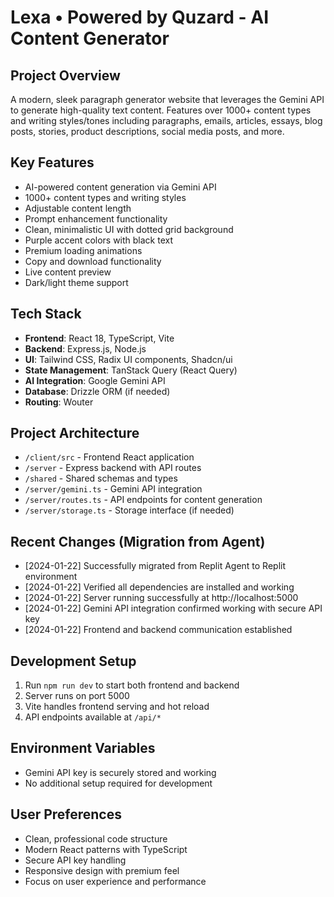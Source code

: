 # Lexa • Powered by Quzard - AI Content Generator

## Project Overview
A modern, sleek paragraph generator website that leverages the Gemini API to generate high-quality text content. Features over 1000+ content types and writing styles/tones including paragraphs, emails, articles, essays, blog posts, stories, product descriptions, social media posts, and more.

## Key Features
- AI-powered content generation via Gemini API
- 1000+ content types and writing styles
- Adjustable content length
- Prompt enhancement functionality  
- Clean, minimalistic UI with dotted grid background
- Purple accent colors with black text
- Premium loading animations
- Copy and download functionality
- Live content preview
- Dark/light theme support

## Tech Stack
- **Frontend**: React 18, TypeScript, Vite
- **Backend**: Express.js, Node.js  
- **UI**: Tailwind CSS, Radix UI components, Shadcn/ui
- **State Management**: TanStack Query (React Query)
- **AI Integration**: Google Gemini API
- **Database**: Drizzle ORM (if needed)
- **Routing**: Wouter

## Project Architecture
- `/client/src` - Frontend React application
- `/server` - Express backend with API routes
- `/shared` - Shared schemas and types
- `/server/gemini.ts` - Gemini API integration
- `/server/routes.ts` - API endpoints for content generation
- `/server/storage.ts` - Storage interface (if needed)

## Recent Changes (Migration from Agent)
- [2024-01-22] Successfully migrated from Replit Agent to Replit environment
- [2024-01-22] Verified all dependencies are installed and working
- [2024-01-22] Server running successfully at http://localhost:5000
- [2024-01-22] Gemini API integration confirmed working with secure API key
- [2024-01-22] Frontend and backend communication established

## Development Setup
1. Run `npm run dev` to start both frontend and backend
2. Server runs on port 5000
3. Vite handles frontend serving and hot reload
4. API endpoints available at `/api/*`

## Environment Variables
- Gemini API key is securely stored and working
- No additional setup required for development

## User Preferences
- Clean, professional code structure
- Modern React patterns with TypeScript
- Secure API key handling
- Responsive design with premium feel
- Focus on user experience and performance